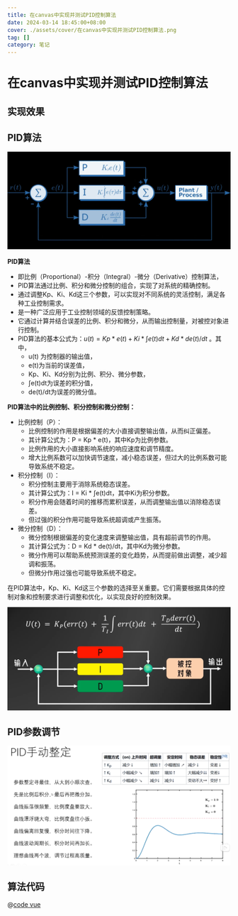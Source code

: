 ```yaml
---
title: 在canvas中实现并测试PID控制算法
date: 2024-03-14 18:45:00+08:00
cover: ./assets/cover/在canvas中实现并测试PID控制算法.png
tag: []
category: 笔记
---
```


# 在canvas中实现并测试PID控制算法

## 实现效果

<Demo2App />

<script setup lang="ts">
import Demo2App from "@source/理论/在canvas中实现并测试PID控制算法/assets/projects/demo2/App.vue";
</script>

## PID算法

![Alt text](assets/images/image.png)

**PID算法**

- 即比例（Proportional）-积分（Integral）-微分（Derivative）控制算法，
- PID算法通过比例、积分和微分控制的组合，实现了对系统的精确控制。
- 通过调整Kp、Ki、Kd这三个参数，可以实现对不同系统的灵活控制，满足各种工业控制需求。
- 是一种广泛应用于工业控制领域的反馈控制策略。
- 它通过计算并结合误差的比例、积分和微分，从而输出控制量，对被控对象进行控制。
- PID算法的基本公式为：$u(t) = Kp * e(t) + Ki * ∫e(t)dt + Kd * de(t)/dt$ 。其中，
  - u(t) 为控制器的输出值，
  - e(t)为当前的误差值，
  - Kp、Ki、Kd分别为比例、积分、微分参数，
  - ∫e(t)dt为误差的积分值，
  - de(t)/dt为误差的微分值。

**PID算法中的比例控制、积分控制和微分控制：**

- 比例控制（P）：
  - 比例控制的作用是根据偏差的大小直接调整输出值，从而纠正偏差。
  - 其计算公式为：P = Kp \* e(t)，其中Kp为比例参数。
  - 比例作用的大小直接影响系统的响应速度和调节精度。
  - 增大比例系数可以加快调节速度，减小稳态误差，但过大的比例系数可能导致系统不稳定。
- 积分控制（I）：
  - 积分控制主要用于消除系统稳态误差。
  - 其计算公式为：I = Ki \* ∫e(t)dt，其中Ki为积分参数。
  - 积分作用会随着时间的推移而累积误差，从而调整输出值以消除稳态误差。
  - 但过强的积分作用可能导致系统超调或产生振荡。
- 微分控制（D）：
  - 微分控制根据偏差的变化速度来调整输出值，具有超前调节的作用。
  - 其计算公式为：D = Kd \* de(t)/dt，其中Kd为微分参数。
  - 微分作用可以帮助系统预测误差的变化趋势，从而提前做出调整，减少超调和振荡。
  - 但微分作用过强也可能导致系统不稳定。

在PID算法中，Kp、Ki、Kd这三个参数的选择至关重要。它们需要根据具体的控制对象和控制要求进行调整和优化，以实现良好的控制效果。

![Alt text](assets/images/image-2.png)

## PID参数调节

![Alt text](assets/images/image-1.png)

## 算法代码

@[code vue](./assets/projects/demo2/App.vue)
